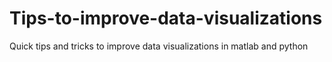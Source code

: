 # Tips-to-improve-data-visualizations
Quick tips and tricks to improve data visualizations in matlab and python
